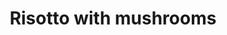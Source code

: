 ---
index: 44
title: Risotto with mushrooms
slugify: risotto-with-mushrooms
product: mushrooms
book: The naked chef
page: 175
dish: main
---
